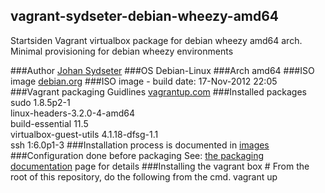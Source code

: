 ## vagrant-sydseter-debian-wheezy-amd64

Startsiden Vagrant virtualbox package for debian wheezy amd64 arch.
Minimal provisioning for debian wheezy environments

###Author
[Johan Sydseter](http://www.sydseter.com)
###OS
Debian-Linux
###Arch
amd64
###ISO image
[debian.org](http://cdimage.debian.org/cdimage/wheezy_di_beta4/amd64/iso-cd/debian-wheezy-DI-b4-amd64-CD-1.iso "Debian-Wheezy amd64 ISO image")
###ISO image - build date:
17-Nov-2012 22:05
###Vagrant packaging Guidlines
[vagrantup.com](http://vagrantup.com/v1/docs/base_boxes.html "Vagrant packaging guidelines")
###Installed packages
sudo 1.8.5p2-1<br>
linux-headers-3.2.0-4-amd64<br>
build-essential 11.5<br>
virtualbox-guest-utils 4.1.18-dfsg-1.1<br>
ssh 1:6.0p1-3
###Installation process
is documented in [images](vagrant-sydseter-debian-wheezy-amd64/blob/master/doc/images)
###Configuration done before packaging
See: [the packaging documentation](vagrant-sydseter-debian-wheezy-amd64/blob/master/doc/README.md) page for details 
###Installing the vagrant box
    # From the root of this repository, do the following from the cmd.
    vagrant up
